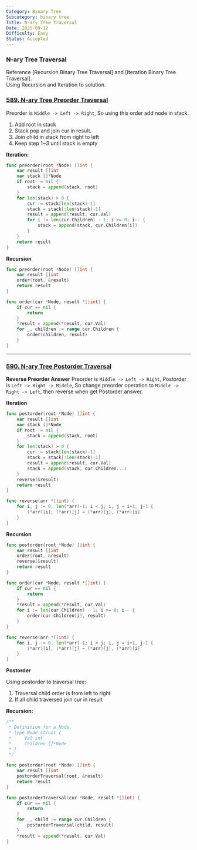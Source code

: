 ```yaml
---
Category: Binary Tree
Subcategory: binary tree
Title: N-ary Tree Traversal
Date: 2025-09-12
Difficulty: Easy
Status: Accepted
---
```


### N-ary Tree Traversal

Reference [Recursion Binary Tree Traversal] and [Iteration Binary Tree Traversal].  
Using Recursion and Iteration to solution.

### [589. N-ary Tree Preorder Traversal]  

Preorder is `Middle -> Left -> Right`, So using this order add node in stack.
1. Add root in stack
2. Stack pop and join cur in result.
3. Join child in stack from right to left
4. Keep step 1~3 until stack is empty

**Iteration:**
```go
func preorder(root *Node) []int {
	var result []int
	var stack []*Node
	if root != nil {
		stack = append(stack, root)
	}
	for len(stack) > 0 {
		cur := stack[len(stack)-1]
		stack = stack[:len(stack)-1]
		result = append(result, cur.Val)
		for i := len(cur.Children) - 1; i >= 0; i-- {
			stack = append(stack, cur.Children[i])
		}
	}
	return result
}
```

**Recursion**
```go
func preorder(root *Node) []int {
	var result []int
	order(root, &result)
	return result
}

func order(cur *Node, result *[]int) {
	if cur == nil {
		return
	}
	*result = append(*result, cur.Val)
	for _, children := range cur.Children {
		order(children, result)
	}
}
```

---

### [590. N-ary Tree Postorder Traversal]  

**Reverse Preorder Answer**
Preorder is `Middle -> Left -> Right`, Postorder is `Left -> Right -> Middle`, 
So change preorder operation to `Middle -> Right -> Left`,
then reverse when get Postorder answer.  

**Iteration**
```go
func postorder(root *Node) []int {
	var result []int
	var stack []*Node
	if root != nil {
		stack = append(stack, root)
	}
	for len(stack) > 0 {
		cur := stack[len(stack)-1]
		stack = stack[:len(stack)-1]
		result = append(result, cur.Val)
		stack = append(stack, cur.Children...)
	}
	reverse(&result)
	return result
}

func reverse(arr *[]int) {
	for i, j := 0, len(*arr)-1; i < j; i, j = i+1, j-1 {
		(*arr)[i], (*arr)[j] = (*arr)[j], (*arr)[i]
	}
}
```

**Recursion**
```go
func postorder(root *Node) []int {
	var result []int
	order(root, &result)
	reverse(&result)
	return result
}

func order(cur *Node, result *[]int) {
	if cur == nil {
		return
	}
	*result = append(*result, cur.Val)
	for i := len(cur.Children) - 1; i >= 0; i-- {
		order(cur.Children[i], result)
	}
}

func reverse(arr *[]int) {
	for i, j := 0, len(*arr)-1; i < j; i, j = i+1, j-1 {
		(*arr)[i], (*arr)[j] = (*arr)[j], (*arr)[i]
	}
}
```

**Postorder**

Using postorder to traversal tree: 
1. Traversal child order is from left to right 
2. If all child traversed join cur in result

**Recursion:**
```go
/**
 * Definition for a Node.
 * type Node struct {
 *     Val int
 *     Children []*Node
 * }
 */

func postorder(root *Node) []int {
    var result []int
    postorderTraversal(root, &result)
    return result
}

func postorderTraversal(cur *Node, result *[]int) {
    if cur == nil {
        return
    }
    for _, child := range cur.Children {
        postorderTraversal(child, result)
    }
    *result = append(*result, cur.Val)
}
```

[589. N-ary Tree Preorder Traversal]: https://leetcode.com/problems/n-ary-tree-preorder-traversal/
[590. N-ary Tree Postorder Traversal]: https://leetcode.com/problems/n-ary-tree-postorder-traversal/description/